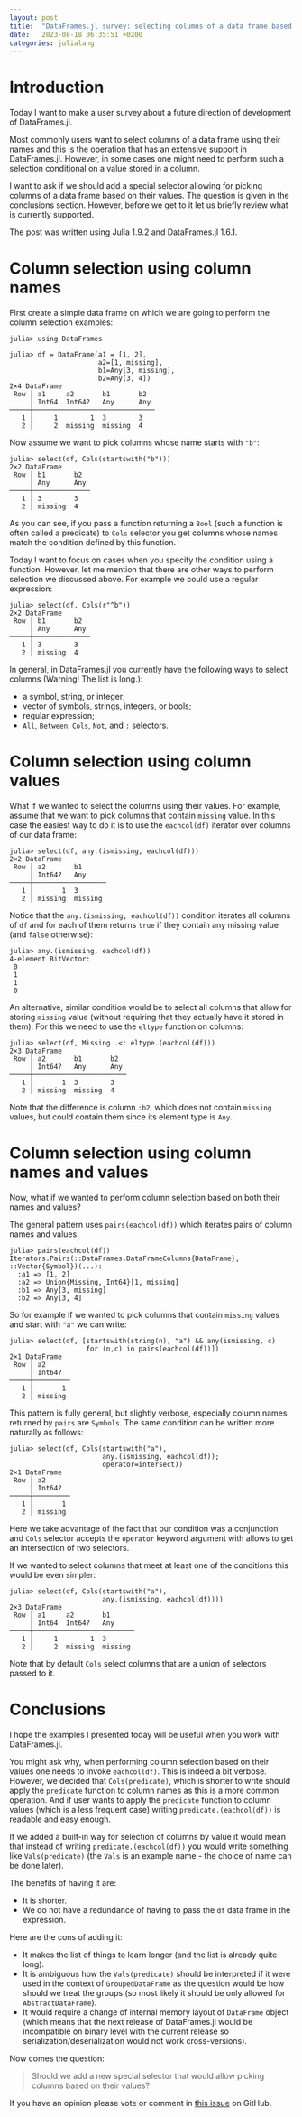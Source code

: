```yaml
---
layout: post
title:  "DataFrames.jl survey: selecting columns of a data frame based on their values"
date:   2023-08-18 06:35:51 +0200
categories: julialang
---
```


# Introduction

Today I want to make a user survey about a future direction
of development of DataFrames.jl.

Most commonly users want to select columns of a data frame
using their names and this is the operation that has an
extensive support in DataFrames.jl.
However, in some cases one might need to perform such a
selection conditional on a value stored in a column.

I want to ask if we should add a special selector allowing for
picking columns of a data frame based on their values.
The question is given in the conclusions section.
However, before we get to it let us briefly review what is
currently supported.

The post was written using Julia 1.9.2 and DataFrames.jl 1.6.1.

# Column selection using column names

First create a simple data frame on which we are going
to perform the column selection examples:

```
julia> using DataFrames

julia> df = DataFrame(a1 = [1, 2],
                      a2=[1, missing],
                      b1=Any[3, missing],
                      b2=Any[3, 4])
2×4 DataFrame
 Row │ a1     a2       b1       b2
     │ Int64  Int64?   Any      Any
─────┼──────────────────────────────
   1 │     1        1  3        3
   2 │     2  missing  missing  4
```

Now assume we want to pick columns whose name starts with `"b"`:

```
julia> select(df, Cols(startswith("b")))
2×2 DataFrame
 Row │ b1       b2
     │ Any      Any
─────┼──────────────
   1 │ 3        3
   2 │ missing  4
```

As you can see, if you pass a function returning a `Bool`
(such a function is often called a predicate) to `Cols`
selector you get columns whose names match the condition
defined by this function.

Today I want to focus on cases when you specify the condition
using a function. However, let me mention that there
are other ways to perform selection we discussed above. For example
we could use a regular expression:

```
julia> select(df, Cols(r"^b"))
2×2 DataFrame
 Row │ b1       b2
     │ Any      Any
─────┼──────────────
   1 │ 3        3
   2 │ missing  4
```

In general, in DataFrames.jl you currently have the following ways to
select columns (Warning! The list is long.):

* a symbol, string, or integer;
* vector of symbols, strings, integers, or bools;
* regular expression;
* `All`, `Between`, `Cols`, `Not`, and `:` selectors.

# Column selection using column values

What if we wanted to select the columns using their values.
For example, assume that we want to pick columns that contain
`missing` value. In this case the easiest way to do it is to
use the `eachcol(df)` iterator over columns of our data frame:

```
julia> select(df, any.(ismissing, eachcol(df)))
2×2 DataFrame
 Row │ a2       b1
     │ Int64?   Any
─────┼──────────────────
   1 │       1  3
   2 │ missing  missing
```

Notice that the `any.(ismissing, eachcol(df))` condition
iterates all columns of `df` and for each of them returns `true`
if they contain any missing value (and `false` otherwise):

```
julia> any.(ismissing, eachcol(df))
4-element BitVector:
 0
 1
 1
 0
```

An alternative, similar condition would be to select all columns
that allow for storing `missing` value (without requiring that
they actually have it stored in them). For this we need to use
the `eltype` function on columns:

```
julia> select(df, Missing .<: eltype.(eachcol(df)))
2×3 DataFrame
 Row │ a2       b1       b2
     │ Int64?   Any      Any
─────┼───────────────────────
   1 │       1  3        3
   2 │ missing  missing  4
```

Note that the difference is column `:b2`, which does not
contain `missing` values, but could contain them since its
element type is `Any`.

# Column selection using column names and values

Now, what if we wanted to perform column selection based on both
their names and values?

The general pattern uses `pairs(eachcol(df))` which iterates
pairs of column names and values:

```
julia> pairs(eachcol(df))
Iterators.Pairs(::DataFrames.DataFrameColumns{DataFrame}, ::Vector{Symbol})(...):
  :a1 => [1, 2]
  :a2 => Union{Missing, Int64}[1, missing]
  :b1 => Any[3, missing]
  :b2 => Any[3, 4]
```

So for example if we wanted to pick columns that contain `missing` values
and start with `"a"` we can write:

```
julia> select(df, [startswith(string(n), "a") && any(ismissing, c)
                   for (n,c) in pairs(eachcol(df))])
2×1 DataFrame
 Row │ a2
     │ Int64?
─────┼─────────
   1 │       1
   2 │ missing
```

This pattern is fully general, but slightly verbose, especially column names
returned by `pairs` are `Symbols`. The same condition
can be written more naturally as follows:

```
julia> select(df, Cols(startswith("a"),
                       any.(ismissing, eachcol(df));
                       operator=intersect))
2×1 DataFrame
 Row │ a2
     │ Int64?
─────┼─────────
   1 │       1
   2 │ missing
```

Here we take advantage of the fact that our condition was a conjunction
and `Cols` selector accepts the `operator` keyword argument with allows
to get an intersection of two selectors.

If we wanted to select columns that meet
at least one of the conditions this would be even simpler:

```
julia> select(df, Cols(startswith("a"),
                       any.(ismissing, eachcol(df))))
2×3 DataFrame
 Row │ a1     a2       b1
     │ Int64  Int64?   Any
─────┼─────────────────────────
   1 │     1        1  3
   2 │     2  missing  missing
```

Note that by default `Cols` select columns that are a union of selectors
passed to it.

# Conclusions

I hope the examples I presented today will be useful when you work with
DataFrames.jl.

You might ask why, when performing column selection
based on their values one needs to invoke `eachcol(df)`. This is indeed
a bit verbose. However, we decided that `Cols(predicate)`, which is
shorter to write should apply the `predicate` function to column names
as this is a more common operation. And if user wants to apply
the `predicate` function to column values (which is a less frequent case)
writing `predicate.(eachcol(df))` is readable and easy enough.

If we added a built-in way for selection of columns by value
it would mean that instead of writing
`predicate.(eachcol(df))` you would write something like
`Vals(predicate)` (the `Vals` is an example name - the choice of name can
be done later).

The benefits of having it are:

* It is shorter.
* We do not have a redundance of having to pass the `df` data frame in the expression.

Here are the cons of adding it:

* It makes the list of things to learn longer (and the list is already quite long).
* It is ambiguous how the `Vals(predicate)` should be interpreted if it were
  used in the context of `GroupedDataFrame` as the question would be how should we
  treat the groups (so most likely it should be only allowed for `AbstractDataFrame`).
* It would require a change of internal memory layout of `DataFrame` object
  (which means that the next release of DataFrames.jl would be incompatible on
  binary level with the current release so serialization/deserialization would
  not work cross-versions).

Now comes the question:

> Should we add a new special selector that would allow picking
> columns based on their values?

If you have an opinion please vote or comment in [this issue][issue] on GitHub.

[issue]: https://github.com/JuliaData/DataFrames.jl/issues/3034#issuecomment-1683032247
